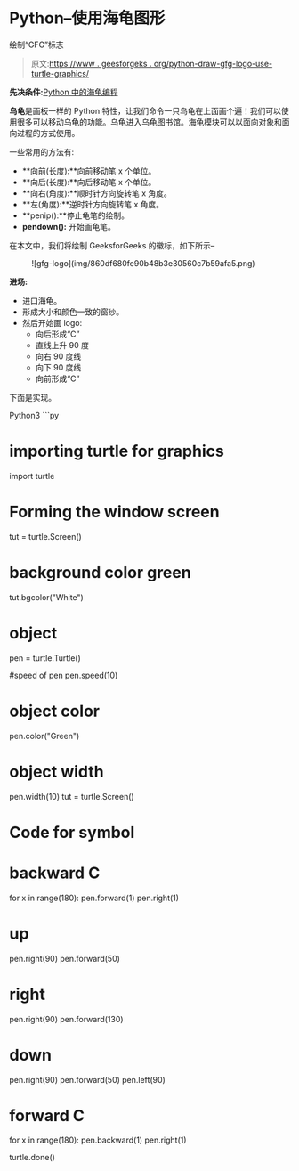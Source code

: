 # Python–使用海龟图形

绘制“GFG”标志

> 原文:[https://www . geesforgeks . org/python-draw-gfg-logo-use-turtle-graphics/](https://www.geeksforgeeks.org/python-draw-gfg-logo-using-turtle-graphics/)

**先决条件:**[Python 中的海龟编程](https://www.geeksforgeeks.org/turtle-programming-python/)

**乌龟**是画板一样的 Python 特性，让我们命令一只乌龟在上面画个遍！我们可以使用很多可以移动乌龟的功能。乌龟进入乌龟图书馆。海龟模块可以以面向对象和面向过程的方式使用。

一些常用的方法有:

*   **向前(长度):**向前移动笔 x 个单位。
*   **向后(长度):**向后移动笔 x 个单位。
*   **向右(角度):**顺时针方向旋转笔 x 角度。
*   **左(角度):**逆时针方向旋转笔 x 角度。
*   **penip():**停止龟笔的绘制。
*   **pendown():** 开始画龟笔。

在本文中，我们将绘制 GeeksforGeeks 的徽标，如下所示–

<figure class="image">![gfg-logo](img/860df680fe90b48b3e30560c7b59afa5.png)</figure>

**进场:**

*   进口海龟。
*   形成大小和颜色一致的窗纱。
*   然后开始画 logo:
    *   向后形成“C”
    *   直线上升 90 度
    *   向右 90 度线
    *   向下 90 度线
    *   向前形成“C”

下面是实现。

<gfg-tab role="tab" slot="tab" id="gfg-tab-0">Python3</gfg-tab> <gfg-panel role="tabpanel" slot="panel" id="gfg-panel-0" data-code-lang="python3">```py
# importing turtle for graphics
import turtle

# Forming the window screen
tut = turtle.Screen()

# background color green
tut.bgcolor("White")

# object
pen = turtle.Turtle()

#speed of pen
pen.speed(10)

# object color
pen.color("Green")

# object width
pen.width(10)
tut = turtle.Screen()

# Code for symbol
# backward C
for x in range(180):
    pen.forward(1)
    pen.right(1)

# up
pen.right(90)
pen.forward(50)

# right
pen.right(90)
pen.forward(130)

# down
pen.right(90)
pen.forward(50)
pen.left(90)

# forward C
for x in range(180):
    pen.backward(1)
    pen.right(1)

turtle.done()
```</gfg-panel>
